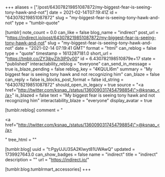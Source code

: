 +++
aliases = ["/post/643078219851087872/my-biggest-fear-is-seeing-tony-hawk-and-not"]
date = 2021-02-14T07:19:41Z
id = "643078219851087872"
slug = "my-biggest-fear-is-seeing-tony-hawk-and-not"
type = "tumblr-quote"

[tumblr]
note_count = 0.0
can_like = false
blog_name = "indirect"
post_url = "https://indirect.io/post/643078219851087872/my-biggest-fear-is-seeing-tony-hawk-and-not"
slug = "my-biggest-fear-is-seeing-tony-hawk-and-not"
date = "2021-02-14 07:19:41 GMT"
format = "html"
can_reblog = false
type = "quote"
timestamp = 1613287181.0
short_url = "https://tmblr.co/ZY3jbyZih3lP0y00"
id = 6.430782198510879e+17
state = "published"
interactability_reblog = "everyone"
can_send_in_message = true
is_blaze_pending = false
reblog_key = "4KQULl6m"
summary = "My biggest fear is seeing tony hawk and not recognizing him"
can_blaze = false
can_reply = false
is_blocks_post_format = false
id_string = "643078219851087872"
should_open_in_legacy = true
source = "<a href=\"http://twitter.com/ksnap_/status/1360090317454798854\">@ksnap_</a>"
is_blazed = false
text = "My biggest fear is seeing tony hawk and not recognizing him"
interactability_blaze = "everyone"
display_avatar = true

[tumblr.reblog]
comment = "<p><a href=\"http://twitter.com/ksnap_/status/1360090317454798854\">@ksnap_</a></p>"
tree_html = ""

[tumblr.blog]
uuid = "t:PgyUJU3SA2Klwyt81UWAwQ"
updated = 1739927643.0
can_show_badges = false
name = "indirect"
title = "indirect"
description = ""
url = "https://indirect.io/"

[tumblr.blog.tumblrmart_accessories]
+++
